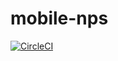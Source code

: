 # mobile-nps
[![CircleCI](https://circleci.com/gh/alexandrejuk/mobile-nps.svg?style=svg)](https://circleci.com/gh/alexandrejuk/mobile-nps)
